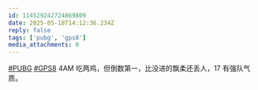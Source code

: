```yaml
---
id: 114529242724869809
date: 2025-05-18T14:12:36.234Z
reply: false
tags: ['pubg', 'gps8']
media_attachments: 0
---
```


[#PUBG](https://e5n.cc/tags/PUBG) [#GPS8](https://e5n.cc/tags/GPS8) 4AM 吃两鸡，但倒数第一，比没进的飘柔还丢人，17 有强队气质。

